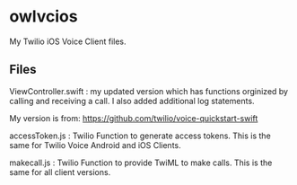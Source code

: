 # owlvcios
My Twilio iOS Voice Client files.

## Files

ViewController.swift : my updated version which has functions orginized by calling and receiving a call.
I also added additional log statements.

My version is from: https://github.com/twilio/voice-quickstart-swift

accessToken.js : Twilio Function to generate access tokens. This is the same for Twilio Voice Android and iOS Clients.

makecall.js : Twilio Function to provide TwiML to make calls. This is the same for all client versions.

